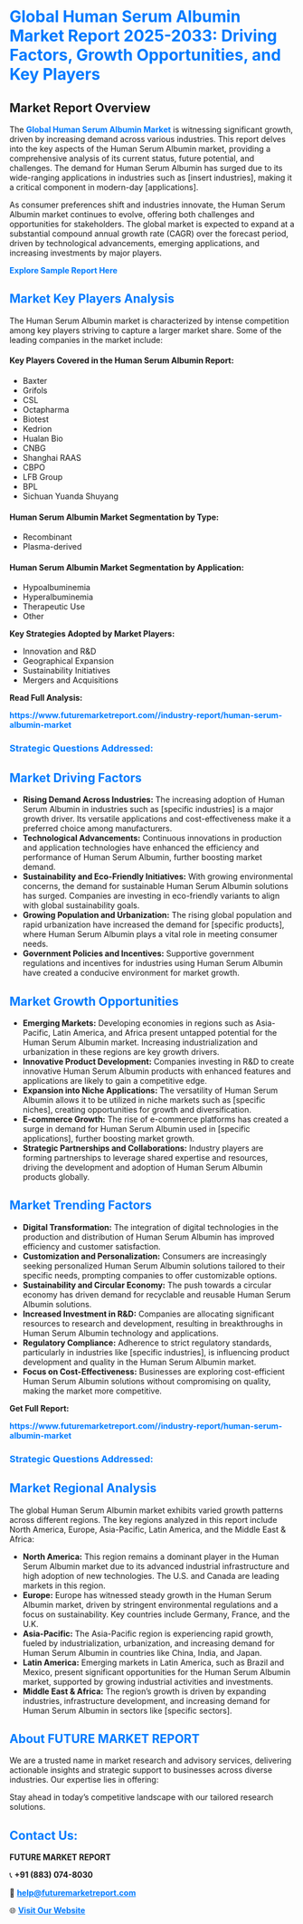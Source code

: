 <h1 style="color: #007BFF;">Global Human Serum Albumin Market Report 2025-2033: Driving Factors, Growth Opportunities, and Key Players</h1>

<section id="overview">
<h2>Market Report Overview</h2>
<p>The <a href="https://www.futuremarketreport.com//industry-report/human-serum-albumin-market" style="color: #007BFF; text-decoration: none;"><strong>Global Human Serum Albumin Market</strong></a> is witnessing significant growth, driven by increasing demand across various industries. This report delves into the key aspects of the Human Serum Albumin market, providing a comprehensive analysis of its current status, future potential, and challenges. The demand for Human Serum Albumin has surged due to its wide-ranging applications in industries such as [insert industries], making it a critical component in modern-day [applications].</p>
<p>As consumer preferences shift and industries innovate, the Human Serum Albumin market continues to evolve, offering both challenges and opportunities for stakeholders. The global market is expected to expand at a substantial compound annual growth rate (CAGR) over the forecast period, driven by technological advancements, emerging applications, and increasing investments by major players.</p>
</section>

<section id="overview">
<p><a href="https://www.futuremarketreport.com//request-sample/reportId=90522" style="color: #007BFF; text-decoration: none;"><strong>Explore Sample Report Here</strong></a></p>
</section>

<section id="key-players">
<h2 style="color: #007BFF;">Market Key Players Analysis</h2>
<p>The Human Serum Albumin market is characterized by intense competition among key players striving to capture a larger market share. Some of the leading companies in the market include:</p>
<h4>Key Players Covered in the Human Serum Albumin Report:</h4>
<ul><li>Baxter</li><li>Grifols</li><li>CSL</li><li>Octapharma</li><li>Biotest</li><li>Kedrion</li><li>Hualan Bio</li><li>CNBG</li><li>Shanghai RAAS</li><li>CBPO</li><li>LFB Group</li><li>BPL</li><li>Sichuan Yuanda Shuyang</li></ul>
<h4>Human Serum Albumin Market Segmentation by Type:</h4>
<ul><li>Recombinant</li><li>Plasma-derived</li></ul>

<h4>Human Serum Albumin Market Segmentation by Application:</h4>
<ul><li>Hypoalbuminemia</li><li>Hyperalbuminemia</li><li>Therapeutic Use</li><li>Other</li></ul>
<p><strong>Key Strategies Adopted by Market Players:</strong></p>
<ul>
<li>Innovation and R&D</li>
<li>Geographical Expansion</li>
<li>Sustainability Initiatives</li>
<li>Mergers and Acquisitions</li>
</ul>
</section>

<section>
<p><strong>Read Full Analysis: </strong></p><a href="https://www.futuremarketreport.com//industry-report/human-serum-albumin-market" style="color: #007BFF; text-decoration: none;"><strong>https://www.futuremarketreport.com//industry-report/human-serum-albumin-market</strong></a>
<h3 style="color: #007BFF;">Strategic Questions Addressed:</h3>
</section>

<section id="driving-factors">
<h2 style="color: #007BFF;">Market Driving Factors</h2>
<ul>
<li><strong>Rising Demand Across Industries:</strong> The increasing adoption of Human Serum Albumin in industries such as [specific industries] is a major growth driver. Its versatile applications and cost-effectiveness make it a preferred choice among manufacturers.</li>
<li><strong>Technological Advancements:</strong> Continuous innovations in production and application technologies have enhanced the efficiency and performance of Human Serum Albumin, further boosting market demand.</li>
<li><strong>Sustainability and Eco-Friendly Initiatives:</strong> With growing environmental concerns, the demand for sustainable Human Serum Albumin solutions has surged. Companies are investing in eco-friendly variants to align with global sustainability goals.</li>
<li><strong>Growing Population and Urbanization:</strong> The rising global population and rapid urbanization have increased the demand for [specific products], where Human Serum Albumin plays a vital role in meeting consumer needs.</li>
<li><strong>Government Policies and Incentives:</strong> Supportive government regulations and incentives for industries using Human Serum Albumin have created a conducive environment for market growth.</li>
</ul>
</section>

<section id="growth-opportunities">
<h2 style="color: #007BFF;">Market Growth Opportunities</h2>
<ul>
<li><strong>Emerging Markets:</strong> Developing economies in regions such as Asia-Pacific, Latin America, and Africa present untapped potential for the Human Serum Albumin market. Increasing industrialization and urbanization in these regions are key growth drivers.</li>
<li><strong>Innovative Product Development:</strong> Companies investing in R&D to create innovative Human Serum Albumin products with enhanced features and applications are likely to gain a competitive edge.</li>
<li><strong>Expansion into Niche Applications:</strong> The versatility of Human Serum Albumin allows it to be utilized in niche markets such as [specific niches], creating opportunities for growth and diversification.</li>
<li><strong>E-commerce Growth:</strong> The rise of e-commerce platforms has created a surge in demand for Human Serum Albumin used in [specific applications], further boosting market growth.</li>
<li><strong>Strategic Partnerships and Collaborations:</strong> Industry players are forming partnerships to leverage shared expertise and resources, driving the development and adoption of Human Serum Albumin products globally.</li>
</ul>
</section>

<section id="trending-factors">
<h2 style="color: #007BFF;">Market Trending Factors</h2>
<ul>
<li><strong>Digital Transformation:</strong> The integration of digital technologies in the production and distribution of Human Serum Albumin has improved efficiency and customer satisfaction.</li>
<li><strong>Customization and Personalization:</strong> Consumers are increasingly seeking personalized Human Serum Albumin solutions tailored to their specific needs, prompting companies to offer customizable options.</li>
<li><strong>Sustainability and Circular Economy:</strong> The push towards a circular economy has driven demand for recyclable and reusable Human Serum Albumin solutions.</li>
<li><strong>Increased Investment in R&D:</strong> Companies are allocating significant resources to research and development, resulting in breakthroughs in Human Serum Albumin technology and applications.</li>
<li><strong>Regulatory Compliance:</strong> Adherence to strict regulatory standards, particularly in industries like [specific industries], is influencing product development and quality in the Human Serum Albumin market.</li>
<li><strong>Focus on Cost-Effectiveness:</strong> Businesses are exploring cost-efficient Human Serum Albumin solutions without compromising on quality, making the market more competitive.</li>
</ul>
</section>

<section>
<p><strong>Get Full Report: </strong></p><a href="https://www.futuremarketreport.com//industry-report/human-serum-albumin-market" style="color: #007BFF; text-decoration: none;"><strong>https://www.futuremarketreport.com//industry-report/human-serum-albumin-market</strong></a>
<h3 style="color: #007BFF;">Strategic Questions Addressed:</h3>
</section>


<section id="regional-analysis">
<h2 style="color: #007BFF;">Market Regional Analysis</h2>
<p>The global Human Serum Albumin market exhibits varied growth patterns across different regions. The key regions analyzed in this report include North America, Europe, Asia-Pacific, Latin America, and the Middle East & Africa:</p>
<ul>
<li><strong>North America:</strong> This region remains a dominant player in the Human Serum Albumin market due to its advanced industrial infrastructure and high adoption of new technologies. The U.S. and Canada are leading markets in this region.</li>
<li><strong>Europe:</strong> Europe has witnessed steady growth in the Human Serum Albumin market, driven by stringent environmental regulations and a focus on sustainability. Key countries include Germany, France, and the U.K.</li>
<li><strong>Asia-Pacific:</strong> The Asia-Pacific region is experiencing rapid growth, fueled by industrialization, urbanization, and increasing demand for Human Serum Albumin in countries like China, India, and Japan.</li>
<li><strong>Latin America:</strong> Emerging markets in Latin America, such as Brazil and Mexico, present significant opportunities for the Human Serum Albumin market, supported by growing industrial activities and investments.</li>
<li><strong>Middle East & Africa:</strong> The region’s growth is driven by expanding industries, infrastructure development, and increasing demand for Human Serum Albumin in sectors like [specific sectors].</li>
</ul>
</section>

<footer>
<h2 style="color: #007BFF;">About FUTURE MARKET REPORT</h2>
<p>We are a trusted name in market research and advisory services, delivering actionable insights and strategic support to businesses across diverse industries. Our expertise lies in offering:</p>

<p>Stay ahead in today’s competitive landscape with our tailored research solutions.</p>

<h2 style="color: #007BFF;">Contact Us:</h2>
<p><strong>FUTURE MARKET REPORT</strong></p>
<p>📞 <strong>+91 (883) 074-8030</strong></p>
<p>📧 <strong><a href="mailto:help@futuremarketreport.com" style="color: #007BFF;">help@futuremarketreport.com</a></strong></p>
<p>🌐 <strong><a href="https://www.futuremarketreport.com/" style="color: #007BFF;">Visit Our Website</a></strong></p>
</footer>